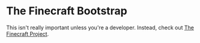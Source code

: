 The Finecraft Bootstrap
=======================
This isn't really important unless you're a developer. Instead, check out
[The Finecraft Project](https://github.com/TheBinaryFox/Finecraft-Launcher/).